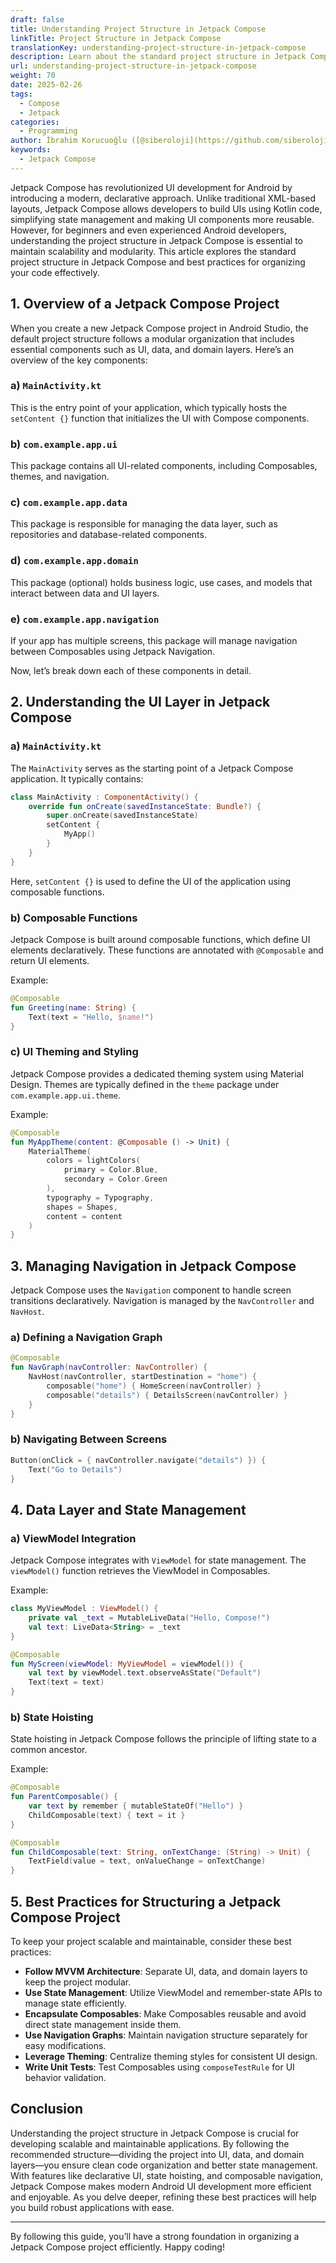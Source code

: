 ```yaml
---
draft: false
title: Understanding Project Structure in Jetpack Compose
linkTitle: Project Structure in Jetpack Compose
translationKey: understanding-project-structure-in-jetpack-compose
description: Learn about the standard project structure in Jetpack Compose and best practices for organizing your code effectively.
url: understanding-project-structure-in-jetpack-compose
weight: 70
date: 2025-02-26
tags:
  - Compose
  - Jetpack
categories:
  - Programming
author: İbrahim Korucuoğlu ([@siberoloji](https://github.com/siberoloji))
keywords:
  - Jetpack Compose
---
```

Jetpack Compose has revolutionized UI development for Android by introducing a modern, declarative approach. Unlike traditional XML-based layouts, Jetpack Compose allows developers to build UIs using Kotlin code, simplifying state management and making UI components more reusable. However, for beginners and even experienced Android developers, understanding the project structure in Jetpack Compose is essential to maintain scalability and modularity. This article explores the standard project structure in Jetpack Compose and best practices for organizing your code effectively.

## 1. Overview of a Jetpack Compose Project

When you create a new Jetpack Compose project in Android Studio, the default project structure follows a modular organization that includes essential components such as UI, data, and domain layers. Here’s an overview of the key components:

### a) `MainActivity.kt`

This is the entry point of your application, which typically hosts the `setContent {}` function that initializes the UI with Compose components.

### b) `com.example.app.ui`

This package contains all UI-related components, including Composables, themes, and navigation.

### c) `com.example.app.data`

This package is responsible for managing the data layer, such as repositories and database-related components.

### d) `com.example.app.domain`

This package (optional) holds business logic, use cases, and models that interact between data and UI layers.

### e) `com.example.app.navigation`

If your app has multiple screens, this package will manage navigation between Composables using Jetpack Navigation.

Now, let’s break down each of these components in detail.

## 2. Understanding the UI Layer in Jetpack Compose

### a) `MainActivity.kt`

The `MainActivity` serves as the starting point of a Jetpack Compose application. It typically contains:

```kotlin
class MainActivity : ComponentActivity() {
    override fun onCreate(savedInstanceState: Bundle?) {
        super.onCreate(savedInstanceState)
        setContent {
            MyApp()
        }
    }
}
```

Here, `setContent {}` is used to define the UI of the application using composable functions.

### b) Composable Functions

Jetpack Compose is built around composable functions, which define UI elements declaratively. These functions are annotated with `@Composable` and return UI elements.

Example:

```kotlin
@Composable
fun Greeting(name: String) {
    Text(text = "Hello, $name!")
}
```

### c) UI Theming and Styling

Jetpack Compose provides a dedicated theming system using Material Design. Themes are typically defined in the `theme` package under `com.example.app.ui.theme`.

Example:

```kotlin
@Composable
fun MyAppTheme(content: @Composable () -> Unit) {
    MaterialTheme(
        colors = lightColors(
            primary = Color.Blue,
            secondary = Color.Green
        ),
        typography = Typography,
        shapes = Shapes,
        content = content
    )
}
```

## 3. Managing Navigation in Jetpack Compose

Jetpack Compose uses the `Navigation` component to handle screen transitions declaratively. Navigation is managed by the `NavController` and `NavHost`.

### a) Defining a Navigation Graph

```kotlin
@Composable
fun NavGraph(navController: NavController) {
    NavHost(navController, startDestination = "home") {
        composable("home") { HomeScreen(navController) }
        composable("details") { DetailsScreen(navController) }
    }
}
```

### b) Navigating Between Screens

```kotlin
Button(onClick = { navController.navigate("details") }) {
    Text("Go to Details")
}
```

## 4. Data Layer and State Management

### a) ViewModel Integration

Jetpack Compose integrates with `ViewModel` for state management. The `viewModel()` function retrieves the ViewModel in Composables.

Example:

```kotlin
class MyViewModel : ViewModel() {
    private val _text = MutableLiveData("Hello, Compose!")
    val text: LiveData<String> = _text
}

@Composable
fun MyScreen(viewModel: MyViewModel = viewModel()) {
    val text by viewModel.text.observeAsState("Default")
    Text(text = text)
}
```

### b) State Hoisting

State hoisting in Jetpack Compose follows the principle of lifting state to a common ancestor.

Example:

```kotlin
@Composable
fun ParentComposable() {
    var text by remember { mutableStateOf("Hello") }
    ChildComposable(text) { text = it }
}

@Composable
fun ChildComposable(text: String, onTextChange: (String) -> Unit) {
    TextField(value = text, onValueChange = onTextChange)
}
```

## 5. Best Practices for Structuring a Jetpack Compose Project

To keep your project scalable and maintainable, consider these best practices:

- **Follow MVVM Architecture**: Separate UI, data, and domain layers to keep the project modular.
- **Use State Management**: Utilize ViewModel and remember-state APIs to manage state efficiently.
- **Encapsulate Composables**: Make Composables reusable and avoid direct state management inside them.
- **Use Navigation Graphs**: Maintain navigation structure separately for easy modifications.
- **Leverage Theming**: Centralize theming styles for consistent UI design.
- **Write Unit Tests**: Test Composables using `composeTestRule` for UI behavior validation.

## Conclusion

Understanding the project structure in Jetpack Compose is crucial for developing scalable and maintainable applications. By following the recommended structure—dividing the project into UI, data, and domain layers—you ensure clean code organization and better state management. With features like declarative UI, state hoisting, and composable navigation, Jetpack Compose makes modern Android UI development more efficient and enjoyable. As you delve deeper, refining these best practices will help you build robust applications with ease.

---

By following this guide, you’ll have a strong foundation in organizing a Jetpack Compose project efficiently. Happy coding!
